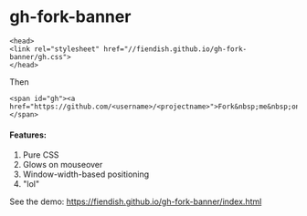 gh-fork-banner
==============
```
<head>
<link rel="stylesheet" href="//fiendish.github.io/gh-fork-banner/gh.css">
</head>
```

Then

```
<span id="gh"><a href="https://github.com/<username>/<projectname>">Fork&nbsp;me&nbsp;on&nbsp;GitHub...lol</a></span>
```

#### Features:
1. Pure CSS
2. Glows on mouseover
3. Window-width-based positioning
4. "lol"

See the demo:
https://fiendish.github.io/gh-fork-banner/index.html
